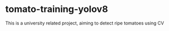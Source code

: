 # tomato-training-yolov8
This is a university related project, aiming to detect ripe tomatoes using CV
